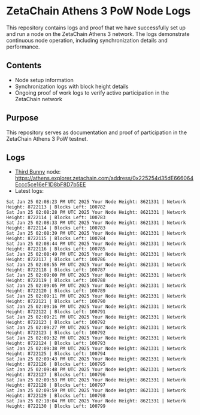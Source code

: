 # ZetaChain Athens 3 PoW Node Logs
This repository contains logs and proof that we have successfully set up and run a node on the ZetaChain Athens 3 network. The logs demonstrate continuous node operation, including synchronization details and performance.

## Contents
- Node setup information
- Synchronization logs with block height details
- Ongoing proof of work logs to verify active participation in the ZetaChain network

## Purpose
This repository serves as documentation and proof of participation in the ZetaChain Athens 3 PoW testnet.

## Logs

- [Third Bunny](https://thirdbunny.xyz/) node: https://athens.explorer.zetachain.com/address/0x225254d35dE666064Eccc5ce16eF1D8bF8D7b5EE
- Latest logs:
```
Sat Jan 25 02:08:23 PM UTC 2025 Your Node Height: 8621331 | Network Height: 8722113 | Blocks Left: 100782
Sat Jan 25 02:08:28 PM UTC 2025 Your Node Height: 8621331 | Network Height: 8722114 | Blocks Left: 100783
Sat Jan 25 02:08:33 PM UTC 2025 Your Node Height: 8621331 | Network Height: 8722114 | Blocks Left: 100783
Sat Jan 25 02:08:39 PM UTC 2025 Your Node Height: 8621331 | Network Height: 8722115 | Blocks Left: 100784
Sat Jan 25 02:08:44 PM UTC 2025 Your Node Height: 8621331 | Network Height: 8722116 | Blocks Left: 100785
Sat Jan 25 02:08:49 PM UTC 2025 Your Node Height: 8621331 | Network Height: 8722117 | Blocks Left: 100786
Sat Jan 25 02:08:55 PM UTC 2025 Your Node Height: 8621331 | Network Height: 8722118 | Blocks Left: 100787
Sat Jan 25 02:09:00 PM UTC 2025 Your Node Height: 8621331 | Network Height: 8722119 | Blocks Left: 100788
Sat Jan 25 02:09:05 PM UTC 2025 Your Node Height: 8621331 | Network Height: 8722120 | Blocks Left: 100789
Sat Jan 25 02:09:11 PM UTC 2025 Your Node Height: 8621331 | Network Height: 8722121 | Blocks Left: 100790
Sat Jan 25 02:09:16 PM UTC 2025 Your Node Height: 8621331 | Network Height: 8722122 | Blocks Left: 100791
Sat Jan 25 02:09:21 PM UTC 2025 Your Node Height: 8621331 | Network Height: 8722123 | Blocks Left: 100792
Sat Jan 25 02:09:27 PM UTC 2025 Your Node Height: 8621331 | Network Height: 8722123 | Blocks Left: 100792
Sat Jan 25 02:09:32 PM UTC 2025 Your Node Height: 8621331 | Network Height: 8722124 | Blocks Left: 100793
Sat Jan 25 02:09:38 PM UTC 2025 Your Node Height: 8621331 | Network Height: 8722125 | Blocks Left: 100794
Sat Jan 25 02:09:43 PM UTC 2025 Your Node Height: 8621331 | Network Height: 8722126 | Blocks Left: 100795
Sat Jan 25 02:09:48 PM UTC 2025 Your Node Height: 8621331 | Network Height: 8722127 | Blocks Left: 100796
Sat Jan 25 02:09:53 PM UTC 2025 Your Node Height: 8621331 | Network Height: 8722128 | Blocks Left: 100797
Sat Jan 25 02:09:59 PM UTC 2025 Your Node Height: 8621331 | Network Height: 8722129 | Blocks Left: 100798
Sat Jan 25 02:10:04 PM UTC 2025 Your Node Height: 8621331 | Network Height: 8722130 | Blocks Left: 100799
```
